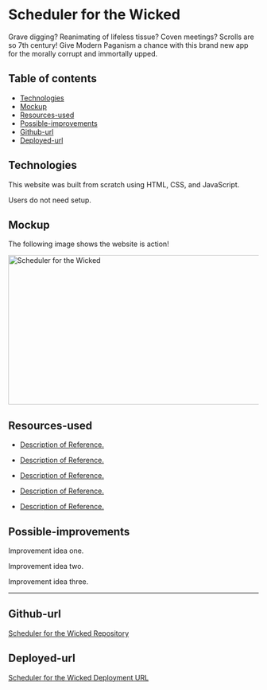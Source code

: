 
# Scheduler for the Wicked

Grave digging? Reanimating of lifeless tissue? Coven meetings? Scrolls are so 7th century! Give Modern Paganism a chance with this brand new app for the morally corrupt and immortally upped.

## Table of contents
* [Technologies](#technologies)
* [Mockup](#mockup)
* [Resources-used](#resources-used)
* [Possible-improvements](#possible-improvements)
* [Github-url](#github-url)
* [Deployed-url](#deployed-url)


## Technologies

This website was built from scratch using HTML, CSS, and JavaScript.

Users do not need setup.

## Mockup

The following image shows the website is action!

<img src="./assets/---.gif" width="550" height="300" alt="Scheduler for the Wicked"/>

## Resources-used

* <a href="link link link" target="_blank"> Description of Reference. </a> 

* <a href="link link link" target="_blank"> Description of Reference. </a> 

* <a href="link link link" target="_blank"> Description of Reference. </a> 

* <a href="link link link" target="_blank"> Description of Reference. </a> 

* <a href="link link link" target="_blank_"> Description of Reference. </a> 


## Possible-improvements

Improvement idea one.

Improvement idea two.

Improvement idea three.

---

## Github-url
<a href="https://github.com/AmyShafer/Work-Day-Scheduler" target="_blank_">Scheduler for the Wicked Repository</a> 

## Deployed-url
<a href="https://amyshafer.github.io/Work-Day-Scheduler/" target="_blank_">Scheduler for the Wicked Deployment URL</a> 

